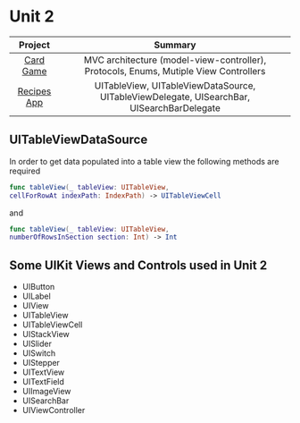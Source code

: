 # Unit 2

| Project | Summary |
|:------:|:------:|
| [Card Game](https://github.com/joinpursuit/Pursuit-Core-iOS-CardGame) | MVC architecture (model-view-controller), Protocols, Enums, Mutiple View Controllers |
| [Recipes App](https://github.com/joinpursuit/Pursuit-Core-iOS-Recipes) | UITableView, UITableViewDataSource, UITableViewDelegate, UISearchBar, UISearchBarDelegate |

## UITableViewDataSource 
In order to get data populated into a table view the following methods are required
```swift 
func tableView(_ tableView: UITableView, 
cellForRowAt indexPath: IndexPath) -> UITableViewCell 
```
and 

```swift 
func tableView(_ tableView: UITableView, 
numberOfRowsInSection section: Int) -> Int
```

## Some UIKit Views and Controls used in Unit 2 
- UIButton
- UILabel
- UIView
- UITableView
- UITableViewCell
- UIStackView
- UISlider
- UISwitch
- UIStepper
- UITextView
- UITextField 
- UIImageView
- UISearchBar
- UIViewController
